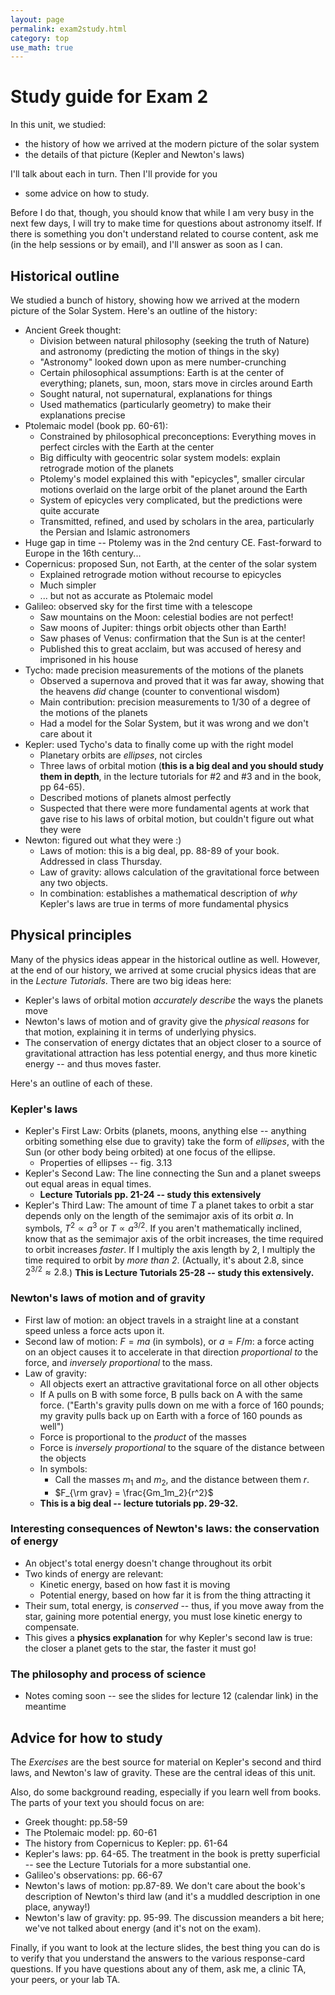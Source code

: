 ```yaml
---
layout: page
permalink: exam2study.html 
category: top
use_math: true
---
```


# Study guide for Exam 2

In this unit, we studied:

* the history of how we arrived at the modern picture of the solar system
* the details of that picture (Kepler and Newton's laws)

I'll talk about each in turn. Then I'll provide for you

* some advice on how to study.

Before I do that, though, you should know that while I am very busy in the next few days, I will try to make time for questions about astronomy itself. If there is something you don't understand related to course content, ask me (in the help sessions or by email), and I'll answer as soon as I can.

## Historical outline
We studied a bunch of history, showing how we arrived at the modern picture of the Solar System. Here's an outline of the history:

* Ancient Greek thought:
	* Division between natural philosophy (seeking the truth of Nature) and astronomy (predicting the motion of things in the sky)
	* "Astronomy" looked down upon as mere number-crunching
	* Certain philosophical assumptions: Earth is at the center of everything; planets, sun, moon, stars move in circles around Earth
	* Sought natural, not supernatural, explanations for things
	* Used mathematics (particularly geometry) to make their explanations precise
* Ptolemaic model (book pp. 60-61):
	* Constrained by philosophical preconceptions: Everything moves in perfect circles with the Earth at the center
	* Big difficulty with geocentric solar system models: explain retrograde motion of the planets
	* Ptolemy's model explained this with "epicycles", smaller circular motions overlaid on the large orbit of the planet around the Earth
	* System of epicycles very complicated, but the predictions were quite accurate
	* Transmitted, refined, and used by scholars in the area, particularly the Persian and Islamic astronomers 
* Huge gap in time -- Ptolemy was in the 2nd century CE. Fast-forward to Europe in the 16th century...
* Copernicus: proposed Sun, not Earth, at the center of the solar system
	* Explained retrograde motion without recourse to epicycles
	* Much simpler
	* ... but not as accurate as Ptolemaic model
* Galileo: observed sky for the first time with a telescope
	* Saw mountains on the Moon: celestial bodies are not perfect!
	* Saw moons of Jupiter: things orbit objects other than Earth!
	* Saw phases of Venus: confirmation that the Sun is at the center!
	* Published this to great acclaim, but was accused of heresy and imprisoned in his house
* Tycho: made precision measurements of the motions of the planets
	* Observed a supernova and proved that it was far away, showing that the heavens *did* change (counter to conventional wisdom)
	* Main contribution: precision measurements to 1/30 of a degree of the motions of the planets
	* Had a model for the Solar System, but it was wrong and we don't care about it
* Kepler: used Tycho's data to finally come up with the right model
	* Planetary orbits are *ellipses*, not circles
	* Three laws of orbital motion (**this is a big deal and you should study them in depth**, in the lecture tutorials for #2 and #3 and in the book, pp 64-65). 
	* Described motions of planets almost perfectly
	* Suspected that there were more fundamental agents at work that gave rise to his laws of orbital motion, but couldn't figure out what they were 
* Newton: figured out what they were :)
	* Laws of motion: this is a big deal, pp. 88-89 of your book. Addressed in class Thursday.
	* Law of gravity: allows calculation of the gravitational force between any two objects.
	* In combination: establishes a mathematical description of *why* Kepler's laws are true in terms of more fundamental physics

## Physical principles

Many of the physics ideas appear in the historical outline as well. However, at the end of our history, we arrived at some crucial physics ideas that are in the *Lecture Tutorials*. There are two big ideas here:

* Kepler's laws of orbital motion *accurately describe* the ways the planets move
* Newton's laws of motion and of gravity give the *physical reasons* for that motion, explaining it in terms of underlying physics.
* The conservation of energy dictates that an object closer to a source of gravitational attraction has less potential
energy, and thus more kinetic energy -- and thus moves faster.

Here's an outline of each of these. 

### Kepler's laws

* Kepler's First Law: Orbits (planets, moons, anything else -- anything orbiting something else due to gravity) take the form of *ellipses*, with the Sun (or other body being orbited) at one focus of the ellipse.
	* Properties of ellipses -- fig. 3.13
* Kepler's Second Law: The line connecting the Sun and a planet sweeps out equal areas in equal times.
	* **Lecture Tutorials pp. 21-24 -- study this extensively**
* Kepler's Third Law: The amount of time $T$ a planet takes to orbit a star depends only on the length of the semimajor axis of its orbit $a$. In symbols, $T^2 \propto a^3$ or $T \propto a^{3/2}$. If you aren't mathematically inclined, know that as the semimajor axis of the orbit increases, the time required to orbit increases *faster*. If I multiply the axis length by 2, I multiply the time required to orbit by *more than 2*. (Actually, it's about 2.8, since $2^{3/2} \approx 2.8$.) **This is Lecture Tutorials 25-28 -- study this extensively.**

### Newton's laws of motion and of gravity

* First law of motion: an object travels in a straight line at a constant speed unless a force acts upon it.
* Second law of motion: $F=ma$ (in symbols), or $a=F/m$: a force acting on an object causes it to accelerate in that direction *proportional to* the force, and *inversely proportional* to the mass.
* Law of gravity:
	* All objects exert an attractive gravitational force on all other objects
	* If A pulls on B with some force, B pulls back on A with the same force. ("Earth's gravity pulls down on me with a force of 160 pounds; my gravity pulls back up on Earth with a force of 160 pounds as well")
	* Force is proportional to the *product* of the masses
	* Force is *inversely proportional* to the square of the distance between the objects
	* In symbols:
		* Call the masses $m_1$ and $m_2$, and the distance between them $r$.
		* $F_{\rm grav} = \frac{Gm_1m_2}{r^2}$
	* **This is a big deal -- lecture tutorials pp. 29-32.**
### Interesting consequences of Newton's laws: the conservation of energy 
* An object's total energy doesn't change throughout its orbit
* Two kinds of energy are relevant:
	* Kinetic energy, based on how fast it is moving
	* Potential energy, based on how far it is from the thing attracting it
* Their sum, total energy, is *conserved* -- thus, if you move away from the star, gaining more potential energy,
you must lose kinetic energy to compensate.
* This gives a **physics explanation** for why Kepler's second law is true: the closer a planet gets to the star, the faster it must go!

### The philosophy and process of science

* Notes coming soon -- see the slides for lecture 12 (calendar link) in the meantime

## Advice for how to study

The *Exercises* are the best source for material on Kepler's second and third laws, and Newton's law of gravity. These are the central ideas of this unit.

Also, do some background reading, especially if you learn well from books. The parts of your text you should focus on are:

* Greek thought: pp.58-59
* The Ptolemaic model: pp. 60-61
* The history from Copernicus to Kepler: pp. 61-64
* Kepler's laws: pp. 64-65. The treatment in the book is pretty superficial -- see the Lecture Tutorials for a more substantial one.
* Galileo's observations: pp. 66-67
* Newton's laws of motion: pp.87-89. We don't care about the book's description of Newton's third law (and it's a muddled description in one place, anyway!)
* Newton's law of gravity: pp. 95-99. The discussion meanders a bit here; we've not talked about energy (and it's not on the exam).

Finally, if you want to look at the lecture slides, the best thing you can do is to verify that you understand the answers to the various response-card questions. If you have questions about any of them, ask me, a clinic TA, your peers, or your lab TA.

